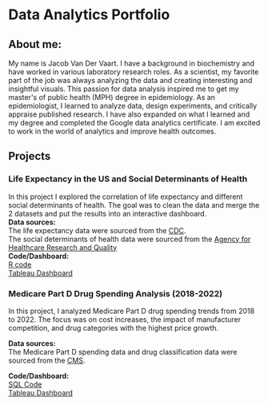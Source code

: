 # Data Analytics Portfolio
## About me:
My name is Jacob Van Der Vaart. I have a background in biochemistry and have worked in various laboratory research roles. As a scientist, my favorite part of the job was always analyzing the data and creating interesting and insightful visuals. This passion for data analysis inspired me to get my master's of public health (MPH) degree in epidemiology. As an epidemiologist, I learned to analyze data, design experiments, and critically appraise published research. I have also expanded on what I learned and my degree and completed the Google data analytics certificate. I am excited to work in the world of analytics and improve health outcomes.
## Projects

### Life Expectancy in the US and Social Determinants of Health
In this project I explored the correlation of life expectancy and different social determinants of health. The goal was to clean the data and merge the 2 datasets and put the results into an interactive dashboard.\
**Data sources:**\
The life expectancy data were sourced from the [CDC](https://archive.cdc.gov/#/details?q=life%20expectancy&start=0&rows=10&url=https://www.cdc.gov/nchs/data-visualization/life-expectancy/index.html).\
The social determinants of health data were sourced from the [Agency for Healthcare Research and Quality](https://www.ahrq.gov/sdoh/data-analytics/sdoh-data.html)\
**Code/Dashboard:**\
[R code](https://github.com/jacob-vandervaart/US-Life-Expectancy-and-Social-Determinants-of-Health/blob/6122e3d56add058391283da00a510298ac02b063/life_expenctancy_analysis.R)\
[Tableau Dashboard](https://public.tableau.com/views/USLifeExpectancyandSocialDeterminantsofHealth20102015/Measures?:language=en-US&:sid=&:redirect=auth&:display_count=n&:origin=viz_share_link)

### Medicare Part D Drug Spending Analysis (2018-2022)
In this project, I analyzed Medicare Part D drug spending trends from 2018 to 2022. The focus was on cost increases, the impact of manufacturer competition, and drug categories with the highest price growth.

**Data sources:**  
The Medicare Part D spending data and drug classification data were sourced from the [CMS](https://data.cms.gov/).  

**Code/Dashboard:**\
[SQL Code](https://github.com/jacob-vandervaart/Medicare-Part-D/blob/main/Medicare%20part%20D%20cost.sql) \
[Tableau Dashboard](https://public.tableau.com/views/MedicarePartD_17404360207890/Dashboard1?:language=en-US&:sid=&:redirect=auth&:display_count=n&:origin=viz_share_link)
